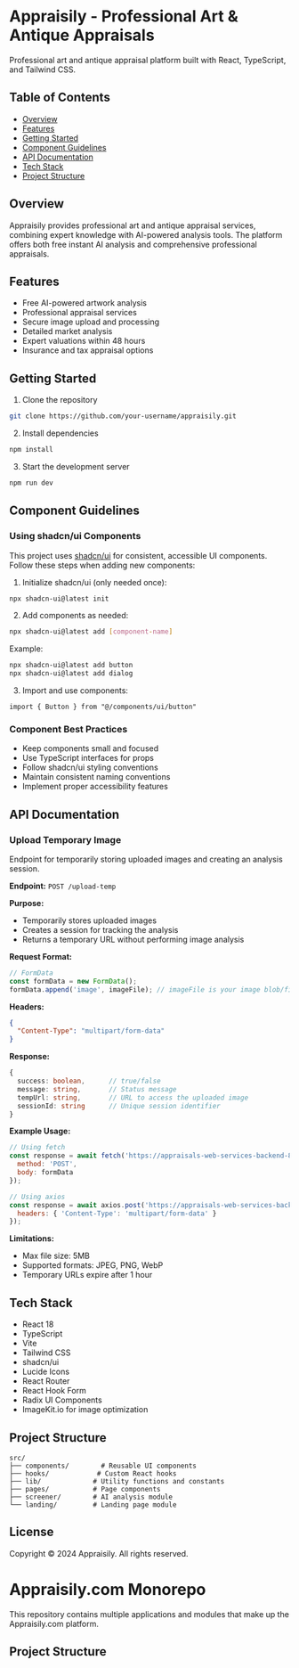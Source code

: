 <!-- omit in toc -->
# Appraisily - Professional Art & Antique Appraisals

Professional art and antique appraisal platform built with React, TypeScript, and Tailwind CSS.

## Table of Contents
- [Overview](#overview)
- [Features](#features)
- [Getting Started](#getting-started)
- [Component Guidelines](#component-guidelines)
- [API Documentation](#api-documentation)
- [Tech Stack](#tech-stack)
- [Project Structure](#project-structure)

## Overview

Appraisily provides professional art and antique appraisal services, combining expert knowledge with AI-powered analysis tools. The platform offers both free instant AI analysis and comprehensive professional appraisals.

## Features

- Free AI-powered artwork analysis
- Professional appraisal services
- Secure image upload and processing
- Detailed market analysis
- Expert valuations within 48 hours
- Insurance and tax appraisal options

## Getting Started

1. Clone the repository
```bash
git clone https://github.com/your-username/appraisily.git
```

2. Install dependencies
```bash
npm install
```

3. Start the development server
```bash
npm run dev
```

## Component Guidelines

### Using shadcn/ui Components

This project uses [shadcn/ui](https://ui.shadcn.com/) for consistent, accessible UI components. Follow these steps when adding new components:

1. Initialize shadcn/ui (only needed once):
```bash
npx shadcn-ui@latest init
```

2. Add components as needed:
```bash
npx shadcn-ui@latest add [component-name]
```

Example:
```bash
npx shadcn-ui@latest add button
npx shadcn-ui@latest add dialog
```

3. Import and use components:
```tsx
import { Button } from "@/components/ui/button"
```

### Component Best Practices

- Keep components small and focused
- Use TypeScript interfaces for props
- Follow shadcn/ui styling conventions
- Maintain consistent naming conventions
- Implement proper accessibility features

## API Documentation

### Upload Temporary Image

Endpoint for temporarily storing uploaded images and creating an analysis session.

**Endpoint:** `POST /upload-temp`

**Purpose:**
- Temporarily stores uploaded images
- Creates a session for tracking the analysis
- Returns a temporary URL without performing image analysis

**Request Format:**
```javascript
// FormData
const formData = new FormData();
formData.append('image', imageFile); // imageFile is your image blob/file
```

**Headers:**
```json
{
  "Content-Type": "multipart/form-data"
}
```

**Response:**
```typescript
{
  success: boolean,      // true/false
  message: string,       // Status message
  tempUrl: string,       // URL to access the uploaded image
  sessionId: string      // Unique session identifier
}
```

**Example Usage:**
```javascript
// Using fetch
const response = await fetch('https://appraisals-web-services-backend-856401495068.us-central1.run.app/upload-temp', {
  method: 'POST',
  body: formData
});

// Using axios
const response = await axios.post('https://appraisals-web-services-backend-856401495068.us-central1.run.app/upload-temp', formData, {
  headers: { 'Content-Type': 'multipart/form-data' }
});
```

**Limitations:**
- Max file size: 5MB
- Supported formats: JPEG, PNG, WebP
- Temporary URLs expire after 1 hour

## Tech Stack

- React 18
- TypeScript
- Vite
- Tailwind CSS
- shadcn/ui
- Lucide Icons
- React Router
- React Hook Form
- Radix UI Components
- ImageKit.io for image optimization

## Project Structure

```
src/
├── components/        # Reusable UI components
├── hooks/            # Custom React hooks
├── lib/             # Utility functions and constants
├── pages/           # Page components
├── screener/        # AI analysis module
└── landing/         # Landing page module
```

## License

Copyright © 2024 Appraisily. All rights reserved.

# Appraisily.com Monorepo

This repository contains multiple applications and modules that make up the Appraisily.com platform.

## Project Structure